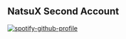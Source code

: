 ## NatsuX Second Account

[![spotify-github-profile](https://spotify-github-profile.vercel.app/api/view?uid=31yubsqyivsnhamzvfo3jwaug2ga&cover_image=true&theme=natemoo-re&show_offline=true&background_color=06121e&interchange=true&bar_color=53b14f&bar_color_cover=true)](https://spotify-github-profile.vercel.app/api/view?uid=31yubsqyivsnhamzvfo3jwaug2ga&redirect=true)
